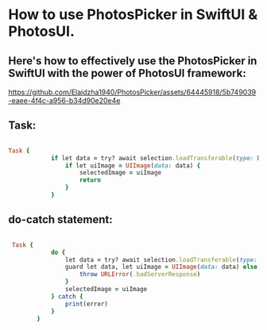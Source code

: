 How to use PhotosPicker in SwiftUI & PhotosUI.
==============================================

Here's how to effectively use the PhotosPicker in SwiftUI with the power of PhotosUI framework:
-----------------------------------------------------------------------------------------------

https://github.com/Elaidzha1940/PhotosPicker/assets/64445918/5b749039-eaee-4f4c-a956-b34d90e20e4e

Task:
-----

``````ruby

Task {
            if let data = try? await selection.loadTransferable(type: Data.self) {
                if let uiImage = UIImage(data: data) {
                    selectedImage = uiImage
                    return
                }
            }
``````

do-catch statement:
-------------------

````````ruby

 Task {
            do {
                let data = try? await selection.loadTransferable(type: Data.self)
                guard let data, let uiImage = UIImage(data: data) else {
                    throw URLError(.badServerResponse)
                }
                selectedImage = uiImage
            } catch {
                print(error)
            }
        }
````````
